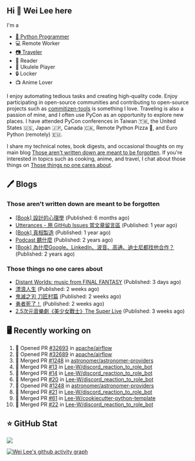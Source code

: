 ## Hi 👋 Wei Lee here

I'm a

* [🐍 Python Programmer](https://pycon-note.wei-lee.me/)
* 💻 Remote Worker
* [📷 Traveler](https://travlog.wei-lee.me/)
* 📖 Reader
* 🎵 Ukulele Player
* 🔒 Locker
* 📺 Anime Lover

I enjoy automating tedious tasks and creating high-quality code. Enjoy participating in open-source communities and contributing to open-source projects such as [commitizen-tools](https://github.com/commitizen-tools) is something I love. Traveling is also a passion of mine, and I often use PyCon as an opportunity to explore new places. I have attended PyCon conferences in Taiwan 🇹🇼, the United States 🇺🇸, Japan 🇯🇵, Canada 🇨🇦, Remote Python Pizza 🍕, and Euro Python (remotely) 🇪🇺.

I share my technical notes, book digests, and occasional thoughts on my main blog [Those aren't written down are meant to be forgotten](https://blog.wei-lee.me/). If you're interested in topics such as cooking, anime, and travel, I chat about those things on [Those things no one cares about](https://travlog.wei-lee.me/).

## 🖊️ Blogs

### Those aren't written down are meant to be forgotten

* [[Book] 設計的心理學](https://blog.wei-lee.me/posts/book/2023/01/the-design-of-everyday-things) (Published: 6 months ago)
* [Utterances - 用 GitHub Issues 當文章留言區](https://blog.wei-lee.me/posts/tech/2022/02/use-github-issues-as-comment-system) (Published: 1 year ago)
* [[Book] 真相製造](https://blog.wei-lee.me/posts/book/2022/02/reality-is-business) (Published: 1 year ago)
* [Podcast 聽什麼](https://blog.wei-lee.me/posts/gossiping/2021/12/podcast-i-listen-to) (Published: 2 years ago)
* [[Book] 為什麼Google、LinkedIn、波音、高通、迪士尼都找他合作？](https://blog.wei-lee.me/posts/book/2021/12/pitch-anyting) (Published: 2 years ago)

### Those things no one cares about

* [Distant Worlds: music from FINAL FANTASY](https://travlog.wei-lee.me/posts/review/2023/07/distant-worlds-music-from-FINAL-FANTASY) (Published: 3 days ago)
* [漂浪人生](https://travlog.wei-lee.me/posts/review/2023/07/Flee) (Published: 2 weeks ago)
* [鬼滅之刃 刀匠村篇](https://travlog.wei-lee.me/posts/review/2023/07/demon-slayer-to-the-swordsmith-village) (Published: 2 weeks ago)
* [勇者死了！](https://travlog.wei-lee.me/posts/review/2023/07/the-legendary-hero-is-dead) (Published: 2 weeks ago)
* [2.5次元音樂劇《美少女戰士》The Super Live](https://travlog.wei-lee.me/posts/review/2023/06/2-5-dimension-musical-sailor-moon-the-super-live) (Published: 3 weeks ago)

## 🖥️ Recently working on

1. 💪 Opened PR [#32693](https://github.com/apache/airflow/pull/32693) in [apache/airflow](https://github.com/apache/airflow)
2. 💪 Opened PR [#32689](https://github.com/apache/airflow/pull/32689) in [apache/airflow](https://github.com/apache/airflow)
3. 🎉 Merged PR [#1248](https://github.com/astronomer/astronomer-providers/pull/1248) in [astronomer/astronomer-providers](https://github.com/astronomer/astronomer-providers)
4. 🎉 Merged PR [#13](https://github.com/Lee-W/discord_reaction_to_role_bot/pull/13) in [Lee-W/discord_reaction_to_role_bot](https://github.com/Lee-W/discord_reaction_to_role_bot)
5. 🎉 Merged PR [#14](https://github.com/Lee-W/discord_reaction_to_role_bot/pull/14) in [Lee-W/discord_reaction_to_role_bot](https://github.com/Lee-W/discord_reaction_to_role_bot)
6. 🎉 Merged PR [#20](https://github.com/Lee-W/discord_reaction_to_role_bot/pull/20) in [Lee-W/discord_reaction_to_role_bot](https://github.com/Lee-W/discord_reaction_to_role_bot)
7. 💪 Opened PR [#1248](https://github.com/astronomer/astronomer-providers/pull/1248) in [astronomer/astronomer-providers](https://github.com/astronomer/astronomer-providers)
8. 🎉 Merged PR [#21](https://github.com/Lee-W/discord_reaction_to_role_bot/pull/21) in [Lee-W/discord_reaction_to_role_bot](https://github.com/Lee-W/discord_reaction_to_role_bot)
9. 🎉 Merged PR [#61](https://github.com/Lee-W/cookiecutter-python-template/pull/61) in [Lee-W/cookiecutter-python-template](https://github.com/Lee-W/cookiecutter-python-template)
10. 🎉 Merged PR [#22](https://github.com/Lee-W/discord_reaction_to_role_bot/pull/22) in [Lee-W/discord_reaction_to_role_bot](https://github.com/Lee-W/discord_reaction_to_role_bot)


## ⭐ GitHub Stat
[![](https://github-readme-stats.vercel.app/api?username=Lee-W&show_icons=true&hide_title=true&cache_seconds=86400)](https://github.com/anuraghazra/github-readme-stats)

[![Wei Lee's github activity graph](https://github-readme-activity-graph.vercel.app/graph?username=Lee-W&theme=dracula)](https://github.com/ashutosh00710/github-readme-activity-graph)
